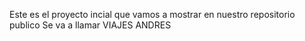 Este es el proyecto incial que vamos a mostrar en nuestro repositorio publico
Se va a llamar VIAJES ANDRES
